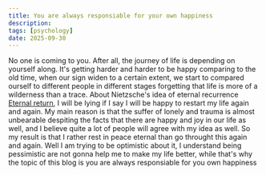 ```yaml
---
title: You are always responsiable for your own happiness
description: 
tags: [psychology]
date: 2025-09-30
---
```


No one is coming to you. After all, the journey of life is depending on yourself along. It's getting harder and harder to be happy comparing to the old time, when our sign widen to a certain extent, we start to compared ourself to different people in different stages forgetting that life is more of a wilderness than a trace.
About Nietzsche's idea of eternal recurrence [Eternal return](https://en.wikipedia.org/wiki/Eternal_return#Friedrich_Nietzsche), I will be lying if I say I will be happy to restart my life again and again. My main reason is that the suffer of lonely and trauma is almost unbearable despiting the facts that there are happy and joy in our life as well, and I believe quite a lot of people will agree with my idea as well. So my result is that I rather rest in peace eternal than go throught this again and again.
Well I am trying to be optimistic about it, I understand being pessimistic are not gonna help me to make my life better, while that's why the topic of this blog is you are always responsiable for you own happiness